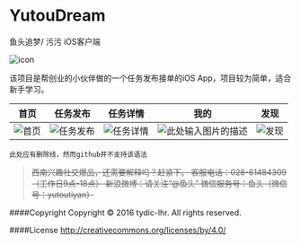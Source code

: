 

YutouDream 
==============
鱼头追梦/ 污污 iOS客户端

![icon][1]

该项目是帮创业的小伙伴做的一个任务发布接单的iOS App，项目较为简单，适合新手学习。

首页     |任务发布           |任务详情     |我的     |发现    
------------ | ------------- | ------------| ------------| ------------
![首页][2]  |![任务发布][3]    |![任务详情][4]  |![此处输入图片的描述][5]  |![发现][6] 

`此处应有删除线，然而github并不支持该语法`
> ~~西南兴趣社交爆品，还需要解释吗？赶紧下。
客服电话：028-61484309（工作日9点-18点）
新浪微博：请关注“@鱼头” 
微信服务号：鱼头（微信号：yutoutiyan）~~

####Copyright
  Copyright © 2016 tydic-lhr. All rights reserved.

####License
	http://creativecommons.org/licenses/by/4.0/

  [1]: https://is1-ssl.mzstatic.com/image/thumb/Purple49/v4/a7/3a/78/a73a7896-75ea-a989-b1ba-a4538de74644/pr_source.png/150x150bb.jpg
  [2]: https://is1-ssl.mzstatic.com/image/thumb/Purple49/v4/ef/f7/cf/eff7cf90-3fba-9eae-e3ba-f15cbfe2a223/pr_source.png/500x500bb.jpg
  [3]: https://is1-ssl.mzstatic.com/image/thumb/Purple49/v4/4f/2c/06/4f2c0690-ab8e-9c91-7c6a-a7814d9448f7/pr_source.png/500x500bb.jpg
  [4]: https://is1-ssl.mzstatic.com/image/thumb/Purple69/v4/c5/9e/95/c59e959f-e1ff-f73b-b332-e078ad910ba1/pr_source.png/500x500bb.jpg
  [5]: https://is1-ssl.mzstatic.com/image/thumb/Purple69/v4/94/b6/25/94b625d3-5c31-ae2f-2f74-c61c9023cba9/pr_source.png/500x500bb.jpg
  [6]: https://is1-ssl.mzstatic.com/image/thumb/Purple69/v4/c8/3a/76/c83a76be-7301-8a50-5117-1860129b8563/pr_source.png/500x500bb.jpg
  [1]: https://is1-ssl.mzstatic.com/image/thumb/Purple49/v4/a7/3a/78/a73a7896-75ea-a989-b1ba-a4538de74644/pr_source.png/150x150bb.jpg
  [2]: https://is1-ssl.mzstatic.com/image/thumb/Purple49/v4/ef/f7/cf/eff7cf90-3fba-9eae-e3ba-f15cbfe2a223/pr_source.png/500x500bb.jpg
  [3]: https://is1-ssl.mzstatic.com/image/thumb/Purple49/v4/4f/2c/06/4f2c0690-ab8e-9c91-7c6a-a7814d9448f7/pr_source.png/500x500bb.jpg
  [4]: https://is1-ssl.mzstatic.com/image/thumb/Purple69/v4/c5/9e/95/c59e959f-e1ff-f73b-b332-e078ad910ba1/pr_source.png/500x500bb.jpg
  [5]: https://is1-ssl.mzstatic.com/image/thumb/Purple69/v4/94/b6/25/94b625d3-5c31-ae2f-2f74-c61c9023cba9/pr_source.png/500x500bb.jpg
  [6]: https://is1-ssl.mzstatic.com/image/thumb/Purple69/v4/c8/3a/76/c83a76be-7301-8a50-5117-1860129b8563/pr_source.png/500x500bb.jpg
